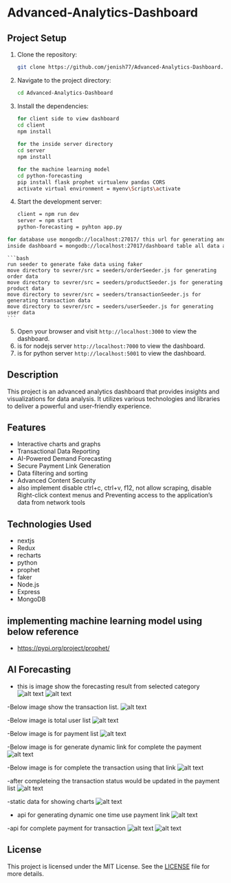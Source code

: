 # Advanced-Analytics-Dashboard

## Project Setup

1. Clone the repository:

    ```bash
    git clone https://github.com/jenish77/Advanced-Analytics-Dashboard.git
    ```

2. Navigate to the project directory:

    ```bash
    cd Advanced-Analytics-Dashboard
    ```

3. Install the dependencies:

    ```bash
    for client side to view dashboard
    cd client
    npm install
     
    for the inside server directory 
    cd server 
    npm install 

    for the machine learning model
    cd python-forecasting
    pip install flask prophet virtualenv pandas CORS
    activate virtual environment = myenv\Scripts\activate 
    ```

4. Start the development server:

    ```bash
    client = npm run dev
    server = npm start
    python-forecasting = pyhton app.py
    ```

```bash
for database use mongodb://localhost:27017/ this url for generating and store data
inside dashboard = mongodb://localhost:27017/dashboard table all data are stored 
```


    ```bash
    run seeder to generate fake data using faker
    move directory to sevrer/src = seeders/orderSeeder.js for generating order data
    move directory to sevrer/src = seeders/productSeeder.js for generating product data
    move directory to sevrer/src = seeders/transactionSeeder.js for generating transaction data
    move directory to sevrer/src = seeders/userSeeder.js for generating user data
    ```
    

5. Open your browser and visit `http://localhost:3000` to view the dashboard.
5. is for nodejs server `http://localhost:7000` to view the dashboard.
5. is for python server `http://localhost:5001` to view the dashboard.


## Description

This project is an advanced analytics dashboard that provides insights and visualizations for data analysis. It utilizes various technologies and libraries to deliver a powerful and user-friendly experience.

## Features

- Interactive charts and graphs
- Transactional Data Reporting
- AI-Powered Demand Forecasting
- Secure Payment Link Generation
- Data filtering and sorting
- Advanced Content Security
- also implement disable ctrl+c, ctrl+v, f12, not allow scraping, disable Right-click context menus and Preventing access to the application’s data from network tools

## Technologies Used

- nextjs
- Redux
- recharts
- python
- prophet
- faker
- Node.js
- Express
- MongoDB

## implementing machine learning model using below reference
- https://pypi.org/project/prophet/

## AI Forecasting
- this is image show the forecasting result from selected category 
![alt text](image.png)
![alt text](image-7.png)

-Below image show the transaction list.
![alt text](image-1.png)

-Below image is total user list
![alt text](image-2.png)

-Below image is for payment list
![alt text](image-3.png)

-Below image is for generate dynamic link for complete the payment
![alt text](image-4.png)

-Below image is for complete the transaction using that link
![alt text](image-5.png)

-after completeing the transaction status would be updated in the payment list
![alt text](image-6.png)

-static data for showing charts
![alt text](image-11.png)

- api for generating dynamic one time use payment link
![alt text](image-8.png)


-api for complete payment for transaction
![alt text](image-9.png)
![alt text](image-10.png)


## License

This project is licensed under the MIT License. See the [LICENSE](LICENSE) file for more details.
